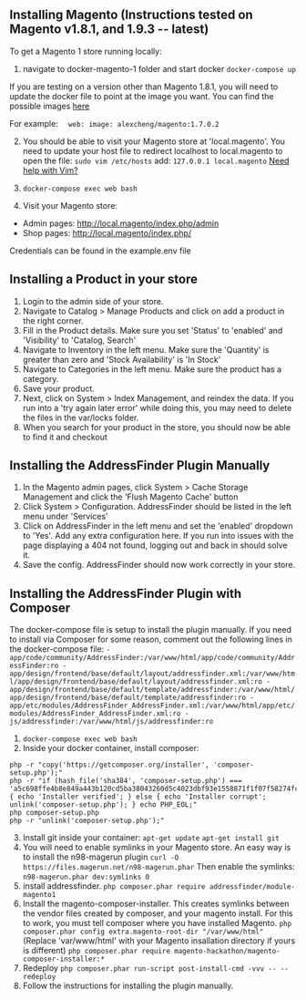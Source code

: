 ## Installing Magento (Instructions tested on Magento v1.8.1, and 1.9.3 -- latest)

To get a Magento 1 store running locally:

1. navigate to docker-magento-1 folder and start docker
`docker-compose up`

If you are testing on a version other than Magento 1.8.1, you will need to update the docker file to point at the image you want. You can find the possible images [here](https://hub.docker.com/r/alexcheng/magento/tags) 

For example:
`  
  web:
    image: alexcheng/magento:1.7.0.2
`

2. You should be able to visit your Magento store at 'local.magento'. You need to update your host file to redirect localhost to local.magento
   to open the file: `sudo vim /etc/hosts`
   add: `127.0.0.1 local.magento`
   [Need help with Vim?](https://sites.google.com/a/abletech.co.nz/wiki/technology-tips/beginners-guide-to-vim)

4. `docker-compose exec web bash`

5. Visit your Magento store:
  * Admin pages: http://local.magento/index.php/admin
  * Shop pages: http://local.magento/index.php/

  Credentials can be found in the example.env file

## Installing a Product in your store

1. Login to the admin side of your store.
2. Navigate to Catalog > Manage Products and click on add a product in the right corner.
3. Fill in the Product details. Make sure you set 'Status' to 'enabled' and 'Visibility' to 'Catalog, Search'
4. Navigate to Inventory in the left menu. Make sure the 'Quantity' is greater than zero and 'Stock Availability' is 'In Stock'
5. Navigate to Categories in the left menu. Make sure the product has a category.
6. Save your product.
7. Next, click on System > Index Management, and reindex the data. If you run into a 'try again later error' while doing this, you may need to delete the files in the var/locks folder.
8. When you search for your product in the store, you should now be able to find it and checkout

## Installing the AddressFinder Plugin Manually

1. In the Magento admin pages, click System > Cache Storage Management and click the 'Flush Magento Cache' button
2. Click System > Configuration. AddressFinder should be listed in the left menu under 'Services'
3. Click on AddressFinder in the left menu and set the 'enabled' dropdown to 'Yes'. Add any extra configuration here. If you run into issues with the page displaying a 404 not found, logging out and back in should solve it.
4. Save the config. AddressFinder should now work correctly in your store. 


## Installing the AddressFinder Plugin with Composer

The docker-compose file is setup to install the plugin manually. If you need to install via Composer for some reason, comment out the following lines in the docker-compose file:
    ```
    - app/code/community/AddressFinder:/var/www/html/app/code/community/AddressFinder:ro
    - app/design/frontend/base/default/layout/addressfinder.xml:/var/www/html/app/design/frontend/base/default/layout/addressfinder.xml:ro
    - app/design/frontend/base/default/template/addressfinder:/var/www/html/app/design/frontend/base/default/template/addressfinder:ro
    - app/etc/modules/AddressFinder_AddressFinder.xml:/var/www/html/app/etc/modules/AddressFinder_AddressFinder.xml:ro
    - js/addressfinder:/var/www/html/js/addressfinder:ro
    ```

1. `docker-compose exec web bash`
2. Inside your docker container, install composer:
```
php -r "copy('https://getcomposer.org/installer', 'composer-setup.php');"
php -r "if (hash_file('sha384', 'composer-setup.php') === 'a5c698ffe4b8e849a443b120cd5ba38043260d5c4023dbf93e1558871f1f07f58274fc6f4c93bcfd858c6bd0775cd8d1') { echo 'Installer verified'; } else { echo 'Installer corrupt'; unlink('composer-setup.php'); } echo PHP_EOL;"
php composer-setup.php
php -r "unlink('composer-setup.php');"
```
3. Install git inside your container:
`apt-get update`
`apt-get install git`
4. You will need to enable symlinks in your Magento store. An easy way is to install the n98-magerun plugin
`curl -O https://files.magerun.net/n98-magerun.phar`
Then enable the symlinks:
`n98-magerun.phar dev:symlinks 0`
5. install addressfinder. 
`php composer.phar require addressfinder/module-magento1`
6. Install the magento-composer-installer. This creates symlinks between the vendor files created by composer, and your magento install. For this to work, you must tell composer where you have installed Magento.
`php composer.phar config extra.magento-root-dir "/var/www/html"` (Replace 'var/www/html' with your Magento insallation directory if yours is different)
`php composer.phar require magento-hackathon/magento-composer-installer:*`
7. Redeploy `php composer.phar run-script post-install-cmd -vvv -- --redeploy`
8. Follow the instructions for installing the plugin manually.

